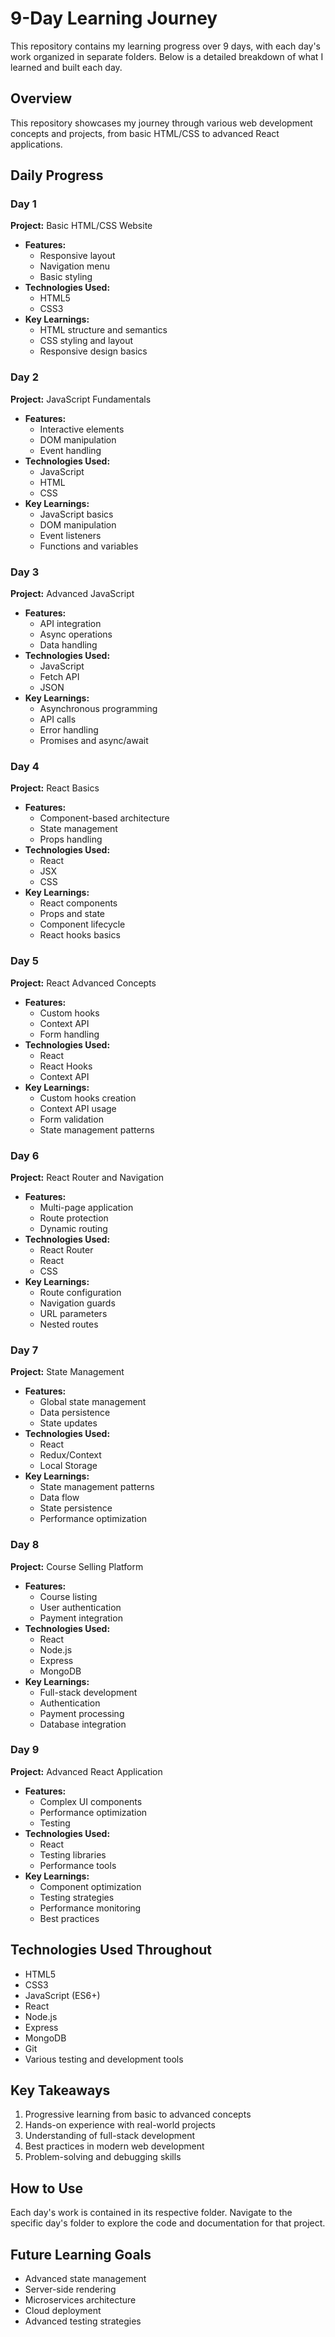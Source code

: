 # 9-Day Learning Journey

This repository contains my learning progress over 9 days, with each day's work organized in separate folders. Below is a detailed breakdown of what I learned and built each day.

## Overview

This repository showcases my journey through various web development concepts and projects, from basic HTML/CSS to advanced React applications.

## Daily Progress

### Day 1
**Project:** Basic HTML/CSS Website
- **Features:**
  - Responsive layout
  - Navigation menu
  - Basic styling
- **Technologies Used:**
  - HTML5
  - CSS3
- **Key Learnings:**
  - HTML structure and semantics
  - CSS styling and layout
  - Responsive design basics

### Day 2
**Project:** JavaScript Fundamentals
- **Features:**
  - Interactive elements
  - DOM manipulation
  - Event handling
- **Technologies Used:**
  - JavaScript
  - HTML
  - CSS
- **Key Learnings:**
  - JavaScript basics
  - DOM manipulation
  - Event listeners
  - Functions and variables

### Day 3
**Project:** Advanced JavaScript
- **Features:**
  - API integration
  - Async operations
  - Data handling
- **Technologies Used:**
  - JavaScript
  - Fetch API
  - JSON
- **Key Learnings:**
  - Asynchronous programming
  - API calls
  - Error handling
  - Promises and async/await

### Day 4
**Project:** React Basics
- **Features:**
  - Component-based architecture
  - State management
  - Props handling
- **Technologies Used:**
  - React
  - JSX
  - CSS
- **Key Learnings:**
  - React components
  - Props and state
  - Component lifecycle
  - React hooks basics

### Day 5
**Project:** React Advanced Concepts
- **Features:**
  - Custom hooks
  - Context API
  - Form handling
- **Technologies Used:**
  - React
  - React Hooks
  - Context API
- **Key Learnings:**
  - Custom hooks creation
  - Context API usage
  - Form validation
  - State management patterns

### Day 6
**Project:** React Router and Navigation
- **Features:**
  - Multi-page application
  - Route protection
  - Dynamic routing
- **Technologies Used:**
  - React Router
  - React
  - CSS
- **Key Learnings:**
  - Route configuration
  - Navigation guards
  - URL parameters
  - Nested routes

### Day 7
**Project:** State Management
- **Features:**
  - Global state management
  - Data persistence
  - State updates
- **Technologies Used:**
  - React
  - Redux/Context
  - Local Storage
- **Key Learnings:**
  - State management patterns
  - Data flow
  - State persistence
  - Performance optimization

### Day 8
**Project:** Course Selling Platform
- **Features:**
  - Course listing
  - User authentication
  - Payment integration
- **Technologies Used:**
  - React
  - Node.js
  - Express
  - MongoDB
- **Key Learnings:**
  - Full-stack development
  - Authentication
  - Payment processing
  - Database integration

### Day 9
**Project:** Advanced React Application
- **Features:**
  - Complex UI components
  - Performance optimization
  - Testing
- **Technologies Used:**
  - React
  - Testing libraries
  - Performance tools
- **Key Learnings:**
  - Component optimization
  - Testing strategies
  - Performance monitoring
  - Best practices

## Technologies Used Throughout
- HTML5
- CSS3
- JavaScript (ES6+)
- React
- Node.js
- Express
- MongoDB
- Git
- Various testing and development tools

## Key Takeaways
1. Progressive learning from basic to advanced concepts
2. Hands-on experience with real-world projects
3. Understanding of full-stack development
4. Best practices in modern web development
5. Problem-solving and debugging skills

## How to Use
Each day's work is contained in its respective folder. Navigate to the specific day's folder to explore the code and documentation for that project.

## Future Learning Goals
- Advanced state management
- Server-side rendering
- Microservices architecture
- Cloud deployment
- Advanced testing strategies
